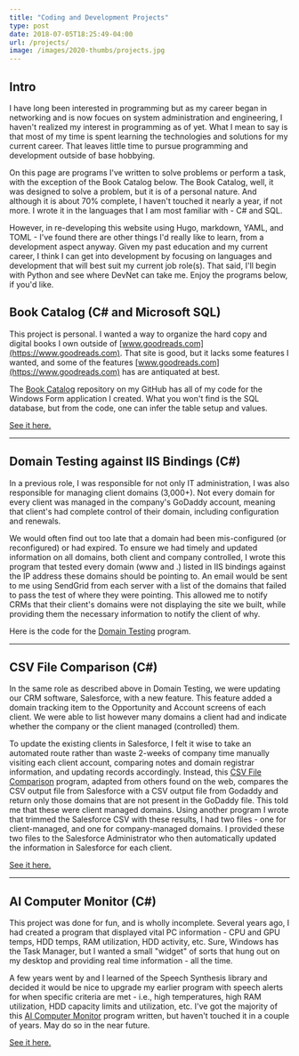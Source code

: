 ```yaml
---
title: "Coding and Development Projects"
type: post
date: 2018-07-05T18:25:49-04:00
url: /projects/
image: /images/2020-thumbs/projects.jpg
---
```

## Intro

I have long been interested in programming but as my career began in networking and is now focues on system administration and engineering, I haven't realized my interest in programming as of yet. What I mean to say is that most of my time is spent learning the technologies and solutions for my current career. That leaves little time to pursue programming and development outside of base hobbying.

On this page are programs I've written to solve problems or perform a task, with the exception of the Book Catalog below. The Book Catalog, well, it was designed to solve a problem, but it is of a personal nature. And although it is about 70% complete, I haven't touched it nearly a year, if not more. I wrote it in the languages that I am most familiar with - C# and SQL.

However, in re-developing this website using Hugo, markdown, YAML, and TOML - I've found there are other things I'd really like to learn, from a development aspect anyway. Given my past education and my current career, I think I can get into development by focusing on languages and development that will best suit my current job role(s). That said, I'll begin with Python and see where DevNet can take me. Enjoy the programs below, if you'd like.

## Book Catalog (C# and Microsoft SQL)

This project is personal. I wanted a way to organize the hard copy and digital books I own outside of [www.goodreads.com](https://www.goodreads.com). That site is good, but it lacks some features I wanted, and some of the features [www.goodreads.com](https://www.goodreads.com) has are antiquated at best.

The [Book Catalog](https://github.com/BallisticTorch/Book-Catalog) repository on my GitHub has all of my code for the Windows Form application I created. What you won't find is the SQL database, but from the code, one can infer the table setup and values.

[See it here.](https://github.com/BallisticTorch/Book-Catalog)

* * *

## Domain Testing against IIS Bindings (C#)

In a previous role, I was responsible for not only IT administration, I was also responsible for managing client domains (3,000+). Not every domain for every client was managed in the company's GoDaddy account, meaning that client's had complete control of their domain, including configuration and renewals.

We would often find out too late that a domain had been mis-configured (or reconfigured) or had expired. To ensure we had timely and updated information on all domains, both client and company controlled, I wrote this program that tested every domain (www and .) listed in IIS bindings against the IP address these domains should be pointing to. An email would be sent to me using SendGrid from each server with a list of the domains that failed to pass the test of where they were pointing. This allowed me to notify CRMs that their client's domains were not displaying the site we built, while providing them the necessary information to notify the client of why.

Here is the code for the [Domain Testing](https://github.com/BallisticTorch/DomainTesting) program.

* * *

## CSV File Comparison (C#)

In the same role as described above in Domain Testing, we were updating our CRM software, Salesforce, with a new feature. This feature added a domain tracking item to the Opportunity and Account screens of each client. We were able to list however many domains a client had and indicate whether the company or the client managed (controlled) them.

To update the existing clients in Salesforce, I felt it wise to take an automated route rather than waste 2-weeks of company time manually visiting each client account, comparing notes and domain registrar information, and updating records accordingly. Instead, this [CSV File Comparison](https://github.com/BallisticTorch/CSV-File-Comparison) program, adapted from others found on the web, compares the CSV output file from Salesforce with a CSV output file from Godaddy and return only those domains that are not present in the GoDaddy file. This told me that these were client managed domains. Using another program I wrote that trimmed the Salesforce CSV with these results, I had two files - one for client-managed, and one for company-managed domains. I provided these two files to the Salesforce Administrator who then automatically updated the information in Salesforce for each client.

[See it here.](https://github.com/BallisticTorch/CSV-File-Comparison)

* * *

## AI Computer Monitor (C#)


This project was done for fun, and is wholly incomplete. Several years ago, I had created a program that displayed vital PC information - CPU and GPU temps, HDD temps, RAM utilization, HDD activity, etc. Sure, Windows has the Task Manager, but I wanted a small "widget" of sorts that hung out on my desktop and providing real time information - all the time.

A few years went by and I learned of the Speech Synthesis library and decided it would be nice to upgrade my earlier program with speech alerts for when specific criteria are met - i.e., high temperatures, high RAM utilization, HDD capacity limits and utilization, etc. I've got the majority of this [AI Computer Monitor](https://github.com/BallisticTorch/AI-PC-Monitor) program written, but haven't touched it in a couple of years. May do so in the near future.

[See it here.](https://github.com/BallisticTorch/AI-PC-Monitor)